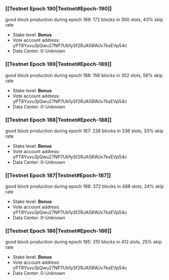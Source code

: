 ### [[Testnet Epoch 190|Testnet#Epoch-190]]
good block production during epoch 189: 172 blocks in 300 slots, 43% skip rate
* Stake level: **Bonus** 
* Vote account address: yPT8Yuvu3jiQwu27NP7Ub1ySf2RJA58WJv7ksEVp54c
* Data Center: 0-Unknown
### [[Testnet Epoch 189|Testnet#Epoch-189]]
good block production during epoch 188: 156 blocks in 352 slots, 56% skip rate
* Stake level: **Bonus** 
* Vote account address: yPT8Yuvu3jiQwu27NP7Ub1ySf2RJA58WJv7ksEVp54c
* Data Center: 0-Unknown
### [[Testnet Epoch 188|Testnet#Epoch-188]]
good block production during epoch 187: 226 blocks in 336 slots, 33% skip rate
* Stake level: **Bonus** 
* Vote account address: yPT8Yuvu3jiQwu27NP7Ub1ySf2RJA58WJv7ksEVp54c
* Data Center: 0-Unknown
### [[Testnet Epoch 187|Testnet#Epoch-187]]
good block production during epoch 186: 372 blocks in 488 slots, 24% skip rate
* Stake level: **Bonus** 
* Vote account address: yPT8Yuvu3jiQwu27NP7Ub1ySf2RJA58WJv7ksEVp54c
* Data Center: 0-Unknown
### [[Testnet Epoch 186|Testnet#Epoch-186]]
good block production during epoch 185: 310 blocks in 412 slots, 25% skip rate
* Stake level: **Bonus** 
* Vote account address: yPT8Yuvu3jiQwu27NP7Ub1ySf2RJA58WJv7ksEVp54c
* Data Center: 0-Unknown